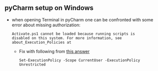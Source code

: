 ## pyCharm setup on Windows
- when opening Terminal in pyCharm one can be confronted with some error about missing authorization:
    ```
    Activate.ps1 cannot be loaded because running scripts is 
    disabled on this system. For more information, see about_Execution_Policies at 
    ```
  - Fix with following from [this answer](https://stackoverflow.com/a/67553273)
    ```commandline
    Set-ExecutionPolicy -Scope CurrentUser -ExecutionPolicy Unrestricted
    ```